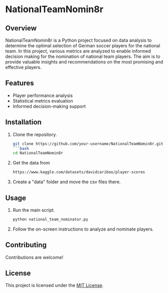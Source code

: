# NationalTeamNomin8r

## Overview
NationalTeamNomin8r is a Python project focused on data analysis to determine the optimal selection of German soccer players for the national team. In this project, various metrics are analyzed to enable informed decision making for the nomination of national team players. The aim is to provide valuable insights and recommendations on the most promising and effective players.

## Features
- Player performance analysis
- Statistical metrics evaluation
- Informed decision-making support

## Installation
1. Clone the repository.
   ```bash
   git clone https://github.com/your-username/NationalTeamNomin8r.git
   ```bash
   cd NationalTeamNomin8r
2. Get the data from 
    ```bash
    https://www.kaggle.com/datasets/davidcariboo/player-scores
3. Create a "data" folder and move the csv files there.

## Usage
1. Run the main script.
    ```bash
    python national_team_nominator.py
2. Follow the on-screen instructions to analyze and nominate players.

## Contributing
Contributions are welcome!

## License
This project is licensed under the [MIT License](LICENSE).